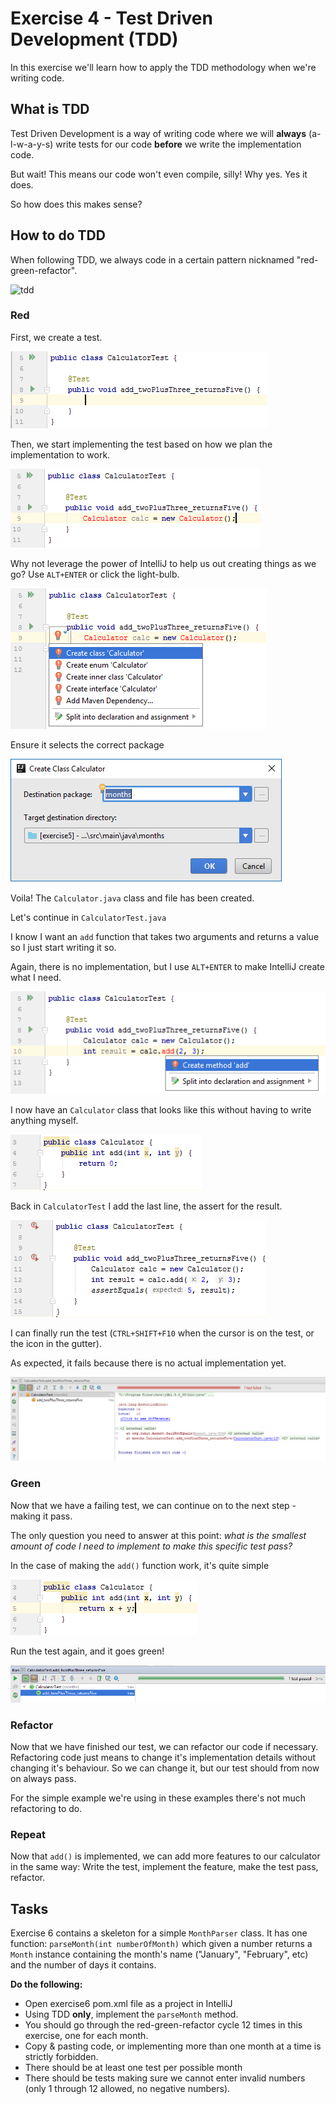 # Exercise 4 - Test Driven Development (TDD)

In this exercise we'll learn how to apply the TDD methodology when we're writing code.  

## What is TDD

Test Driven Development is a way of writing code where we will **always** (a-l-w-a-y-s) write tests for our code
**before** we write the implementation code.

But wait! This means our code won't even compile, silly! Why yes. Yes it does.

So how does this makes sense?

## How to do TDD

When following TDD, we always code in a certain pattern nicknamed "red-green-refactor".

![tdd](http://www.agilenutshell.com/assets/test-driven-development/tdd-circle-of-life.png)

### Red

First, we create a test.

![tdd1](../images/tdd1.PNG)

Then, we start implementing the test based on how we plan the implementation to work. 

![tdd1](../images/tdd2.PNG)

Why not leverage the power of IntelliJ to help us out creating things as we go? Use `ALT+ENTER` or click the light-bulb. 

![tdd1](../images/tdd3.png)

Ensure it selects the correct package

![tdd1](../images/tdd4.png)

Voila! The `Calculator.java` class and file has been created.

Let's continue in ``CalculatorTest.java``

I know I want an ``add`` function that takes two arguments and returns a value so I just start writing it so.

Again, there is no implementation, but I use ``ALT+ENTER`` to make IntelliJ create what I need.

![tdd1](../images/tdd5.png)

I now have an ``Calculator`` class that looks like this without having to write anything myself.
 
![tdd1](../images/tdd6.PNG)

Back in ``CalculatorTest`` I add the last line, the assert for the result.

![tdd1](../images/tdd7.PNG)

I can finally run the test (``CTRL+SHIFT+F10`` when the cursor is on the test, or the icon in the gutter).
 
As expected, it fails because there is no actual implementation yet.

![tdd1](../images/tdd8.PNG)

### Green

Now that we have a failing test, we can continue on to the next step - making it pass.

The only question you need to answer at this point: _what is the smallest amount of code I need to implement to make
this specific test pass?_

In the case of making the ``add()`` function work, it's quite simple

![tdd1](../images/tdd9.PNG)

Run the test again, and it goes green!

![tdd1](../images/tdd10.PNG)

### Refactor

Now that we have finished our test, we can refactor our code if necessary. Refactoring code just means to change
it's implementation details without changing it's behaviour. So we can change it, but our test should from now on always pass.

For the simple example we're using in these examples there's not much refactoring to do.

### Repeat

Now that ``add()`` is implemented, we can add more features to our calculator in the same way: 
Write the test, implement the feature, make the test pass, refactor.

## Tasks

Exercise 6 contains a skeleton for a simple ``MonthParser`` class. It has one function: `parseMonth(int numberOfMonth)`
which given a number returns a ``Month`` instance containing the month's name ("January", "February", etc) and the number of days
it contains.

**Do the following:**

- Open exercise6 pom.xml file as a project in IntelliJ
- Using TDD **only**, implement the ``parseMonth`` method.
- You should go through the red-green-refactor cycle 12 times in this exercise, one for each month.
- Copy & pasting code, or implementing more than one month at a time is strictly forbidden.
- There should be at least one test per possible month
- There should be tests making sure we cannot enter invalid numbers (only 1 through 12 allowed, no negative numbers).